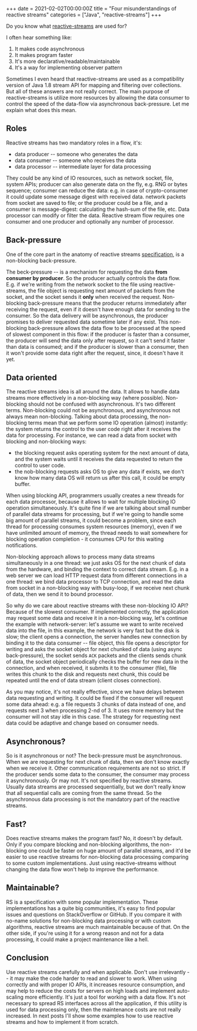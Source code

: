 +++ 
date = 2021-02-02T00:00:00Z
title = "Four misunderstandings of reactive streams"
categories = ["Java", "reactive-streams"]
+++

Do you know what [reactive-streams](https://www.reactive-streams.org/)
are used for?

I often hear something like:
  1. It makes code asynchronous
  2. It makes program faster
  3. It's more declarative/readable/maintainable
  4. It's a way for implementing observer pattern

Sometimes I even heard that reactive-streams are used as a
compatibility version of Java 1.8 stream API for
mapping and filtering over collections.
But all of these answers are not really correct.
The main purpose of reactive-streams is utilize more resources
by allowing the data consumer to control the speed of the data-flow
via asynchronous back-pressure. Let me explain what does this mean.


## Roles

Reactive streams has two mandatory roles in a flow, it's:
 - data producer -- someone who generates the data
 - data consumer -- someone who receives the data
 - data processor -- intermediate layer for data processing

They could be any kind of IO resources, such as network socket, file, system APIs;
producer can also generate data on the fly, e.g. RNG or bytes sequence;
consumer can reduce the data: e.g. in case of crypto-consumer it could update
some message digest with received data.
network packets from socket are saved to file; or the producer could be a
file, and a consumer is message-digest: calculating the hash-sum of the file, etc.
Data processor can modify or filter the data. Reactive stream flow requires one consumer
and one producer and optionally any number of processor.


## Back-pressure

One of the core part in the anatomy of reactive streams
[specification](https://github.com/reactive-streams/reactive-streams-jvm/blob/v1.0.3/README.md),
is a non-blocking back-pressure.

The beck-pressure -- is a mechanism for requesting the data **from consumer by producer**.
So the producer actually controls the data flow. E.g. if we're writing from the network socket
to the file using reactive-streams, the file object is requesting next amount of packets from
the socket, and the socket sends it **only** when received the request. Non-blocking back-pressure
means that the producer returns immediately after receiving the request, even if it doesn't have
enough data for sending to the consumer. So the data delivery will be asynchronous, the producer promises to
deliver requested data sometime later if any exist. This non-blocking back-pressure allows the data flow to be
processed at the speed of slowest component in this flow: if the producer is faster than a consumer,
the producer will send the data only after request, so it can't send it faster than data is consumed;
and if the producer is slower than a consumer, then it won't provide some data right after the request,
since, it doesn't have it yet.


## Data oriented

The reactive streams idea is all around the data. It allows to handle data streams more effectively
in a non-blocking way (where possible). Non-blocking should not be confused with asynchronous. It's
two different terms. Non-blocking could not be asynchronous, and asynchronous not always mean non-blocking.
Talking about data processing, the non-blocking terms mean that we perform some IO operation (almost) instantly:
the system returns the control to the user code right after it receives the data for processing.
For instance, we can read a data from socket with blocking and non-blocking ways:
 - the blocking request asks operating system for the next amount of data, and the system waits until it receives
 the data requested to return the control to user code.
 - the nob-blocking requests asks OS to give any data if exists, we don't know how many data OS will return us after
 this call, it could be empty buffer.

When using blocking API, programmers usually creates a new threads for each data processor, because it allows to wait
for multiple blocking IO operation simultaneously. It's quite fine if we are talking about small number of
parallel data streams for processing, but if we're going to handle some big amount of parallel streams, it could become
a problem, since each thread for processing consumes system resources (memory), even if we have unlimited amount of memory,
the thread needs to wait somewhere for blocking operation completion - it consumes CPU for this waiting notifications.

Non-blocking approach allows to process many data streams simultaneously in a one thread:
we just asks OS for the next chunk of data from the hardware, and binding the context to correct data stream.
E.g. in a web server we can load HTTP request data from different connections in a one thread: we bind data processor
to TCP connection, and read the data from socket in a non-blocking way with busy-loop, if we receive next chunk of
data, then we send it to bound processor.

So why do we care about reactive streams with these non-blocking IO API? Because of the slowest consumer.
If implemented correctly, the application may request some data and receive it in a non-blocking way,
let's continue the example with network-server: let's assume we want to write received data into the file,
in this example, the network is very fast but the disk is slow;
the client opens a connection, the server handles new connection by binding
it to the data consumer -- file object, this file opens a descriptor for writing and asks the socket object for next
chunked of data (using async back-pressure), the socket sends `ACK` packets and the clients sends chunk of data,
the socket object periodically checks the buffer for new data in the connection, and when received, it submits it to
the consumer (file), file writes this chunk to the disk and requests next chunk, this could be repeated until the end
of data stream (client closes connection).

As you may notice, it's not really effective, since we have delays between data requesting and writing. It could
be fixed if the consumer will request some data ahead: e.g. a file requests 3 chunks of data instead of one, and
requests next 3 when processing 2-nd of 3. It uses more memory but the consumer will not stay idle in this case.
The strategy for requesting next data could be adaptive and change based on consumer needs.


## Asynchronous?

So is it asynchronous or not? The beck-pressure must be asynchronous.
When we are requesting for next chunk of data, then we don't know exactly when we
receive it. Other communication requirements are not so strict. If the producer
sends some data to the consumer, the consumer may process it asynchronously. Or may not.
It's not specified by reactive streams. Usually data streams are processed sequentially,
but we don't really know that all sequential calls are coming from the same thread.
So the asynchronous data processing is not the mandatory part of the reactive streams.


## Fast?

Does reactive streams makes the program fast? No, it doesn't by default. Only if you compare blocking
and non-blocking algorithms, the non-blocking one could be faster on huge amount of parallel streams,
and it'd be easier to use reactive streams for non-blocking data processing comparing to some custom
implementations. Just using reactive-streams without changing the data flow won't help to improve the
performance.


## Maintainable?

RS is a specification with some popular implementation. These implementations has a quite big
communities, it's easy to find popular issues and questions on StackOverflow or GitHub.
If you compare it with no-name solutions for non-blocking data processing or
with custom algorithms, reactive streams are much maintainable because of that. On the other side,
if you're using it for a wrong reason and not for a data processing, it could make a project maintenance
like a hell.


## Conclusion

Use reactive streams carefully and when applicable. Don't use irrelevantly -- it may make the code harder to
read and slower to work. When using correctly and with proper IO APIs, it increases resource consumption,
and may help to reduce the costs for servers on high loads and implement auto-scaling more efficiently.
It's just a tool for working with a data flow. It's not necessary to spread RS interfaces
across all the application, if this utility is used for data processing only, then the maintenance costs
are not really increased. In next posts I'll show some examples how to use reactive streams and how to implement
it from scratch.
